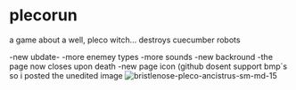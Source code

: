 # plecorun
a game about a well, pleco witch... destroys cuecumber robots



-new ubdate-
-more enemey types
-more sounds
-new backround
-the page now closes upon death
-new page icon (github dosent support bmp´s so i posted the unedited image
![bristlenose-pleco-ancistrus-sm-md-15](https://user-images.githubusercontent.com/127901338/225453177-ce064986-f18a-4222-8737-bb6ef128ab5c.jpg)
